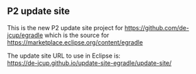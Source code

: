 ## P2 update site

This is the new P2 update site project for https://github.com/de-jcup/egradle which is the source for https://marketplace.eclipse.org/content/egradle

The update site URL to use in Eclipse is:  
https://de-jcup.github.io/update-site-egradle/update-site/
